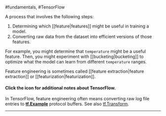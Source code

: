 #fundamentals, #TensorFlow

A process that involves the following steps:

<ol>
<li>Determining which [[feature|features]] might be useful
in training a model.</li>
<li>Converting raw data from the dataset into efficient versions of
those features.</li>
</ol>

For example, you might determine that <code translate="no" dir="ltr">temperature</code> might be a useful
feature. Then, you might experiment with [[bucketing|bucketing]]
to optimize what the model can learn from different <code translate="no" dir="ltr">temperature</code> ranges.

Feature engineering is sometimes called
[[feature extraction|feature extraction]] or
[[featurization|featurization]].

<section class="expandable">

<h4 class="showalways" id="click-the-icon-for-additional-notes-about-tensorflow." data-text=" Click the icon for additional notes about TensorFlow. " tabindex="-1">
Click the icon for additional notes about TensorFlow.
</h4>

<div class="expand-background">

In TensorFlow, feature engineering often means converting raw log file
entries to <a href="#tf.Example"><b>tf.Example</b></a> protocol buffers.
See also
<a href="https://github.com/tensorflow/transform" target="T">tf.Transform</a>.

</div>

<hr />
</section>

